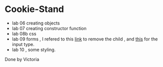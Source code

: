 # Cookie-Stand

* lab 06 creating objects
* lab 07 creating constructor function
* lab 08b css
* lab 09 forms  , I refered to this [link](https://stackoverflow.com/questions/3387427/remove-element-by-id) to remove the child , and [this](https://www.ryadel.com/en/html-input-type-number-with-localized-decimal-values-jquery/) for the input type.
* lab 10 , some styling.

Done by Victoria 